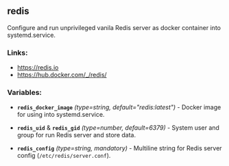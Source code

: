redis
---

Configure and run unprivileged vanila Redis server as docker container into systemd.service.


### Links:
- <https://redis.io>
- <https://hub.docker.com/_/redis/>


### Variables:
- **`redis_docker_image`** *(type=string, default="redis:latest")* - Docker image for using into systemd.service.

- **`redis_uid`** & **`redis_gid`** *(type=number, default=6379)* - System user and group for run Redis server and store data.

- **`redis_config`** *(type=string, mandatory)* - Multiline string for Redis server config (`/etc/redis/server.conf`).
